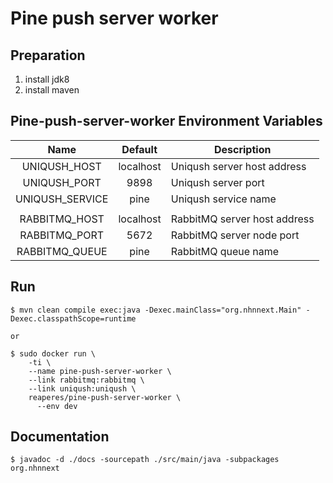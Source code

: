 Pine push server worker
========================


Preparation
------------

1. install jdk8
2. install maven


Pine-push-server-worker Environment Variables
----------------------------------------------

| Name            | Default   | Description                  |
|:---------------:| :-------: | ---------------------------  |
| UNIQUSH_HOST    | localhost | Uniqush server host address  |
| UNIQUSH_PORT    | 9898      | Uniqush server port          |
| UNIQUSH_SERVICE | pine      | Uniqush service name         |
|                 |           |                              |
| RABBITMQ_HOST   | localhost | RabbitMQ server host address |
| RABBITMQ_PORT   | 5672      | RabbitMQ server node port    |
| RABBITMQ_QUEUE  | pine      | RabbitMQ queue name          |


Run
----

    $ mvn clean compile exec:java -Dexec.mainClass="org.nhnnext.Main" -Dexec.classpathScope=runtime
    
    or
    
    $ sudo docker run \
        -ti \
        --name pine-push-server-worker \
        --link rabbitmq:rabbitmq \
        --link uniqush:uniqush \
        reaperes/pine-push-server-worker \
          --env dev
    

Documentation
--------------

    $ javadoc -d ./docs -sourcepath ./src/main/java -subpackages org.nhnnext